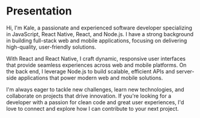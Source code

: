 # Presentation
Hi, I'm Kale, a passionate and experienced software developer specializing in JavaScript, React Native, React, and Node.js. I have a strong background in building full-stack web and mobile applications, focusing on delivering high-quality, user-friendly solutions.

With React and React Native, I craft dynamic, responsive user interfaces that provide seamless experiences across web and mobile platforms. On the back end, I leverage Node.js to build scalable, efficient APIs and server-side applications that power modern web and mobile solutions.

I'm always eager to tackle new challenges, learn new technologies, and collaborate on projects that drive innovation. If you're looking for a developer with a passion for clean code and great user experiences, I'd love to connect and explore how I can contribute to your next project.
